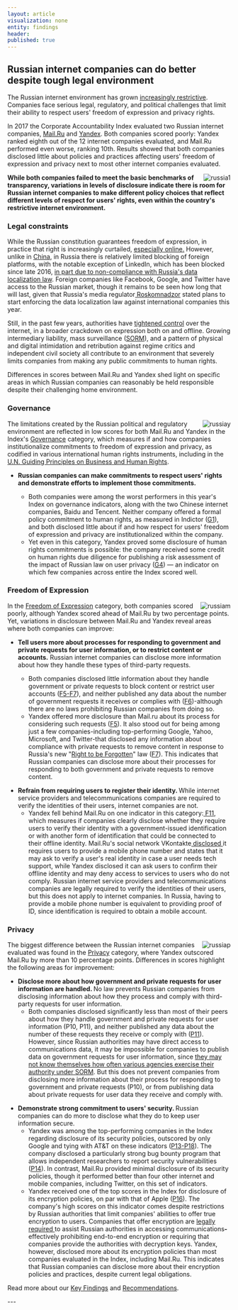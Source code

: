 ```yaml
---
layout: article
visualization: none
entity: findings
header: 
published: true
---
```

<h2>Russian internet companies can do better despite tough legal environment</h2>
<p>The Russian internet environment has grown <a href="https://freedomhouse.org/report/freedom-net/2016/russia">increasingly restrictive</a>. Companies face serious legal, regulatory, and political challenges that limit their ability to respect users' freedom of expression and privacy rights.</p>
<p>In 2017 the Corporate Accountability Index evaluated two Russian internet companies, <a href="https://rankingdigitalrights.org/index2017/companies/mailru">Mail.Ru</a> and <a href="https://rankingdigitalrights.org/index2017/companies/yandex">Yandex</a>. Both companies scored poorly: Yandex ranked eighth out of the 12 internet companies evaluated, and Mail.Ru performed even worse, ranking 10th. Results showed that both companies disclosed little about policies and practices affecting users' freedom of expression and privacy next to most other internet companies evaluated. </p>
<p><img src="/index2017/assets/graphics/content/china1.png" alt="russia1" title="ranking" align="right" /></p>
<p><strong>While both companies failed to meet the basic benchmarks of transparency, variations in levels of disclosure indicate there is room for Russian internet companies to make different policy choices that reflect different levels of respect for users' rights, even within the country's restrictive internet environment. </strong></p>
<h3>Legal constraints</h3>
<p>While the Russian constitution guarantees freedom of expression, in practice that right is increasingly curtailed, <a href="https://russiadigitalrights.org/">especially online</a><a href="https://freedomhouse.org/report/freedom-net/2016/russia">.</a> However, unlike in <a href="https://rankingdigitalrights.org/index2017/findings/china">China</a>, in Russia there is relatively limited blocking of foreign platforms, with the notable exception of LinkedIn, which has been blocked since late 2016, <a href="http://www.reuters.com/article/us-russia-linkedin-idUSKBN13C0RN">in part due to non-compliance with Russia's data localization law</a>. Foreign companies like Facebook, Google, and Twitter have access to the Russian market, though it remains to be seen how long that will last, given that Russia's media regulator<a href="https://www.article19.org/resources.php/resource/38337/en/russia:-increased-internet-regulation-poses-serious-challenge-to-online-expression"> Roskomnadzor</a> stated plans to start enforcing the data localization law against international companies this year.</p>
<p>Still, in the past few years, authorities have <a href="https://rg.ru/2014/08/06/informacia-site-dok.html">tightened control</a> over the internet, in a broader crackdown on expression both on and offline. Growing intermediary liability, mass surveillance (<a href="http://www.worldpolicy.org/journal/fall2013/Russia-surveillance">SORM</a>), and a pattern of physical and digital intimidation and retribution against regime critics and independent civil society all contribute to an environment that severely limits companies from making any public commitments to human rights. </p>
<p>Differences in scores between Mail.Ru and Yandex shed light on specific areas in which Russian companies can reasonably be held responsible despite their challenging home environment.</p>
<p></p>
<h3>Governance </h3>
<p><img src="/index2017/assets/graphics/content/RussianGovernance.png" alt="russiay" title="russiay" align="right"/></p>
<p>The limitations created by the Russian political and regulatory environment are reflected in low scores for both Mail.Ru and Yandex in the Index's <a href="https://rankingdigitalrights.org/2017-indicators/#G">Governance</a> category, which measures if and how companies institutionalize commitments to freedom of expression and privacy, as codified in various international human rights instruments, including in the <a href="http://www.ohchr.org/Documents/Publications/GuidingPrinciplesBusinessHR_EN.pdf">U.N. Guiding Principles on Business and Human Rights</a>.</p>
<ul>
<li><strong>Russian companies can make commitments to respect users' rights and demonstrate efforts to implement those commitments. </strong>
<p></p>
<ul>
<li>Both companies were among the worst performers in this year's Index on governance indicators, along with the two Chinese internet companies, Baidu and Tencent. Neither company offered a formal policy commitment to human rights, as measured in Indictor (<a href="https://rankingdigitalrights.org/2017-indicators/#G1">G1</a>), and both disclosed little about if and how respect for users' freedom of expression and privacy are institutionalized within the company. </li>
<li>Yet even in this category, Yandex proved some disclosure of human rights commitments is possible: the company received some credit on human rights due diligence for publishing a risk assessment of the impact of Russian law on user privacy (<a href="https://rankingdigitalrights.org/2017-indicators/#G4">G4</a>) — an indicator on which few companies across entire the Index scored well.</li>
</ul>
</li>
</ul>
<p></p>
<h3>Freedom of Expression</h3>
<p><img src="/index2017/assets/graphics/content/c.png" alt="russiam" title="" align="right" /></p>
<p>In the <a href="https://rankingdigitalrights.org/2017-indicators/#F">Freedom of Expression</a> category, both companies scored poorly, although Yandex scored ahead of Mail.Ru by two percentage points. Yet, variations in disclosure between Mail.Ru and Yandex reveal areas where both companies can improve:</p>
<ul>
<li><strong>Tell users more about processes for responding to government and private requests for user information, or to restrict content or accounts.</strong> Russian internet companies can disclose more information about how they handle these types of third-party requests.
<p></p>
<ul>
<li>Both companies disclosed little information about they handle government or private requests to block content or restrict user accounts (<a href="https://rankingdigitalrights.org/index2017indicators/#F5">F5-F7</a>), and neither published any data about the number of government requests it receives or complies with (<a href="https://rankingdigitalrights.org/2017-indicators/#F6">F6</a>)-although there are no laws prohibiting Russian companies from doing so.</li>
<li>Yandex offered more disclosure than Mail.ru about its process for considering such requests (<a href="https://rankingdigitalrights.org/2017-indicators/#F5">F5</a>). It also stood out for being among just a few companies-including top-performing Google, Yahoo, Microsoft, and Twitter-that disclosed any information about compliance with private requests to remove content in response to Russia's new "<a href="https://www.article19.org/resources.php/resource/38099/en/legal-analysis:-russia%27s-right-to-be-forgotten">Right to be Forgotten</a>" law (<a href="https://rankingdigitalrights.org/2017-indicators/#F7">F7</a>). This indicates that Russian companies can disclose more about their processes for responding to both government and private requests to remove content.</li>
</ul>
</li>
</ul>
<ul>
<li><strong>Refrain from requiring users to register their identity. </strong>While internet service providers and telecommunications companies are required to verify the identities of their users, internet companies are not.
<ul>
<li>Yandex fell behind Mail.Ru on one indicator in this category:<a href="https://rankingdigitalrights.org/2017-indicators/#F11"> F11</a>, which measures if companies clearly disclose whether they require users to verify their identity with a government-issued identification or with another form of identification that could be connected to their offline identity. Mail.Ru's social network VKontakte<a href="https://vk.com/privacy"> disclosed </a>it requires users to provide a mobile phone number and states that it may ask to verify a user's real identity in case a user needs tech support, while Yandex disclosed it can ask users to confirm their offline identity and may deny access to services to users who do not comply. Russian internet service providers and telecommunications companies are legally required to verify the identities of their users, but this does not apply to internet companies. In Russia, having to provide a mobile phone number is equivalent to providing proof of ID, since identification is required to obtain a mobile account.</li>
</ul>
</li>
</ul>
<p></p>
<p></p>
<h3>Privacy</h3>
<p></p><img src="/index2017/assets/graphics/content/Russian_Privacy.png" alt="russiap" title="russiap" align="right" />
<p>The biggest difference between the Russian internet companies evaluated was found in the <a href="https://rankingdigitalrights.org/2017-indicators/#P">Privacy</a> category, where Yandex outscored Mail.Ru by more than 10 percentage points. Differences in scores highlight the following areas for improvement:</p>
<ul>
	<li><strong>Disclose more about how government and private requests for user information are handled. </strong>No law prevents Russian companies from disclosing information about how they process and comply with third-party requests for user information. 
		<ul>
			<li>Both companies disclosed significantly less than most of their peers about how they handle government and private requests for user information (P10, P11), and neither published any data about the number of these requests they receive or comply with (<a href="https://rankingdigitalrights.org/2017-indicators/#P11">P11</a>). However, since Russian authorities may have direct access to communications data, it may be impossible for companies to publish data on government requests for user information, since <a href="http://www.publicaffairsbooks.com/book/hardcover/the-red-web/9781610395731">they may not know themselves how often various agencies exercise their authority under SORM</a>. But this does not prevent companies from disclosing more information about their process for responding to government and private requests (P10), or from publishing data about private requests for user data they receive and comply with.</li>
		</ul>
	</li>
</ul>

<ul>
	<li><strong>Demonstrate strong commitment to users' security. </strong>Russian companies can do more to disclose what they do to keep user information secure.
		<ul>
			<li>Yandex was among the top-performing companies in the Index regarding disclosure of its security policies, outscored by only Google and tying with AT&T on these indicators (<a href="https://rankingdigitalrights.org/2017-indicators/#P13">P13-P18</a>). The company disclosed a particularly strong bug bounty program that allows independent researchers to report security vulnerabilities (<a href="https://rankingdigitalrights.org/2017-indicators/#P14">P14</a>). In contrast, Mail.Ru provided minimal disclosure of its security policies, though it performed better than four other internet and mobile companies, including Twitter, on this set of indicators.</li>
			<li>Yandex received one of the top scores in the Index for disclosure of its encryption policies, on par with that of Apple (<a href="https://rankingdigitalrights.org/2017-indicators/#P16">P16</a>). The company's high scores on this indicator comes despite restrictions by Russian authorities that limit companies' abilities to offer true encryption to users. Companies that offer encryption are <a href="https://www.eff.org/deeplinks/2016/07/russia-asks-impossible-its-new-surveillance-laws.">legally required </a>to assist Russian authorities in accessing communications<strong>-</strong>effectively prohibiting end-to-end encryption or requiring that companies provide the authorities with decryption keys. Yandex, however, disclosed more about its encryption policies than most companies evaluated in the Index, including Mail.Ru. This indicates that Russian companies can disclose more about their encryption policies and practices, despite current legal obligations.</li>
		</ul>
	</li>
</ul>
<p class="closing-sentance">Read more about our <a href="https://rankingdigitalrights.org/index2017/findings/keyfindings">Key Findings</a> and <a href="https://rankingdigitalrights.org/index2017/findings/recommendations">Recommendations</a>.</p>
---
